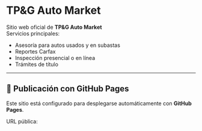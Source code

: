 # TP&G Auto Market

Sitio web oficial de **TP&G Auto Market**  
Servicios principales:
- Asesoría para autos usados y en subastas  
- Reportes Carfax  
- Inspección presencial o en línea  
- Trámites de título  

---

## 🚀 Publicación con GitHub Pages
Este sitio está configurado para desplegarse automáticamente con **GitHub Pages**.

URL pública:
